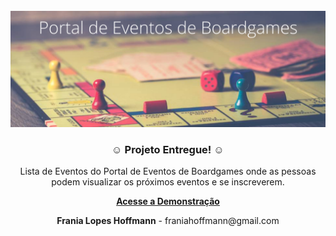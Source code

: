 <br />
<div align="center">
    <img src="github/header-readme.png" alt="Logo Eventos de Boardgames" />
  </a>

  <h3 align="center">☺ Projeto Entregue! ☺</h3>

<p>Lista de Eventos do Portal de Eventos de Boardgames onde as pessoas podem visualizar os próximos eventos e se inscreverem.</p>
<a href="https://polite-rolypoly-f0870d.netlify.app/"><strong>Acesse a Demonstração</strong></a>
<p><strong>Frania Lopes Hoffmann</strong> - franiahoffmann@gmail.com</p>
<a href="http s://www.linkedin.com/in/frania-lopes-hoffmann/"></a>
